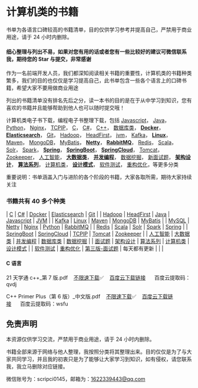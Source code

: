 # 计算机类的书籍

书单为各语言口碑较高的书籍清单，目的仅供学习参考并提高自己，严禁用于商业用途，请于 24 小时内删除。

#### 细心整理与列出不易，如果对您有用的话或者您有一些比较好的建议可微信联系我，期待您的 Star 与提交，非常感谢

作为一名前端开发人员，我们都深知阅读相关书籍的重要性，计算机类的书籍种类繁多，我们的目的也仅仅是学习提高自己，此书单包含一些各个语言上的口碑书籍，希望大家不要用做商业用途

列出的书籍清单没有排名先后之分，读一本书的目的是在于从中学习到知识，您有喜欢的书籍并且能够帮助到他人也可以随时提交哦！

计算机类电子书下载，编程电子书整理下载，包括
[Javascript](https://github.com/itdevbooks/pdf#javascript)，
[Java](https://github.com/itdevbooks/pdf#java)，
[Python](https://github.com/itdevbooks/pdf#python)，
[Nginx](https://github.com/itdevbooks/pdf#nginx)，
[TCPIP](https://github.com/itdevbooks/pdf#tcpip)，
[C](https://github.com/itdevbooks/pdf#c-语言)，
[C#](https://github.com/itdevbooks/pdf#c-语言-1)，
[C++](https://github.com/itdevbooks/pdf#c-语言-1)，
[数据库类](https://github.com/itdevbooks/pdf#数据库类)，
[**Docker**](https://github.com/itdevbooks/pdf#docker)，
[**Elasticsearch**](https://github.com/itdevbooks/pdf#elasticsearch)，
[Git](https://github.com/itdevbooks/pdf#git)，
[Hadoop](https://github.com/itdevbooks/pdf#hadoop)，
[HeadFirst](https://github.com/itdevbooks/pdf#headFirst)，
[jvm](https://github.com/itdevbooks/pdf#jvm)，
[Kafka](https://github.com/itdevbooks/pdf#kafka)，
[**Linux**](https://github.com/itdevbooks/pdf#linux)，
[Maven](https://github.com/itdevbooks/pdf#maven)，
[MongoDB](https://github.com/itdevbooks/pdf#mongodb)，
[MyBatis](https://github.com/itdevbooks/pdf#mybatis)，
[**Netty**](https://github.com/itdevbooks/pdf#netty)，
[**RabbitMQ**](https://github.com/itdevbooks/pdf#rabbitmq)，
[Redis](https://github.com/itdevbooks/pdf#redis)，
[Scala](https://github.com/itdevbooks/pdf#scala)，
[Solr](https://github.com/itdevbooks/pdf#solr)，
[Spark](https://github.com/itdevbooks/pdf#spark)，
[**Spring**](https://github.com/itdevbooks/pdf#spring)，
[**SpringBoot**](https://github.com/itdevbooks/pdf#springboot)，
[**SpringCloud**](https://github.com/itdevbooks/pdf#springcloud)，
[Tomcat](https://github.com/itdevbooks/pdf#tomcat)，
[Zookeeper](https://github.com/itdevbooks/pdf#zookeeper)，
[人工智能](https://github.com/itdevbooks/pdf#人工智能)，
[**大数据类**](https://github.com/itdevbooks/pdf#大数据类)，
[**并发编程**](https://github.com/itdevbooks/pdf#并发编程)，
[数据挖掘](https://github.com/itdevbooks/pdf#数据挖掘)，
[新面试题](https://mp.weixin.qq.com/s/YM7ul3jwM2rXL5iOM6LeJQ)，
[**架构设计**](https://github.com/itdevbooks/pdf#架构设计)，
[**算法系列**](https://github.com/itdevbooks/pdf#算法系列)，
[计算机类](https://github.com/itdevbooks/pdf#计算机类)，
[**设计模式**](https://github.com/itdevbooks/pdf#设计模式)，
[软件测试](https://github.com/itdevbooks/pdf#软件测试)，
[重构优化](https://github.com/itdevbooks/pdf#重构优化)，等更多分类

重要说明：书单涵盖入门与进阶的各个阶段的书籍，大家各取所需，期待大家持续关注

### 书籍共有 40 多个种类

| [C](https://github.com/itdevbooks/pdf#c-语言) | [C#](https://github.com/itdevbooks/pdf#c-语言-1) | [Docker](https://github.com/itdevbooks/pdf#docker) | [Elasticsearch](https://github.com/itdevbooks/pdf#elasticsearch) | [Git](https://github.com/itdevbooks/pdf#git) |
| [Hadoop](https://github.com/itdevbooks/pdf#hadoop) | [HeadFirst](https://github.com/itdevbooks/pdf#headfirst) | [Java](https://github.com/itdevbooks/pdf#java) | [Javascript](https://github.com/itdevbooks/pdf#javascript) | [JVM](https://github.com/itdevbooks/pdf#jvm) |
| [Kafka](https://github.com/itdevbooks/pdf#kafka) | [Linux](https://github.com/itdevbooks/pdf#linux) | [Maven](https://github.com/itdevbooks/pdf#naven) | [MongoDB](https://github.com/itdevbooks/pdf#mongodb) | [MyBatis](https://github.com/itdevbooks/pdf#mybatis) |
| [MySQL](https://github.com/itdevbooks/pdf#mysql) | [Netty](https://github.com/itdevbooks/pdf#netty) | [Nginx](https://github.com/itdevbooks/pdf#nginx) | [Python](https://github.com/itdevbooks/pdf#python) | [RabbitMQ](https://github.com/itdevbooks/pdf#rabbitmq) |
| [Redis](https://github.com/itdevbooks/pdf#redis) | [Scala](https://github.com/itdevbooks/pdf#scala) | [Solr](https://github.com/itdevbooks/pdf#solr) | [Spark](https://github.com/itdevbooks/pdf#spark) | [Spring](https://github.com/itdevbooks/pdf#spring) |
| [SpringBoot](https://github.com/itdevbooks/pdf#springboot) | [SpringCloud](https://github.com/itdevbooks/pdf#springcloud) | [TCPIP](https://github.com/itdevbooks/pdf#tcpip) | [Tomcat](https://github.com/itdevbooks/pdf#tomcat) | [Zookeeper](https://github.com/itdevbooks/pdf#zookeeper) |
| [人工智能](https://github.com/itdevbooks/pdf#人工智能) | [大数据类](https://github.com/itdevbooks/pdf#大数据类) | [并发编程](https://github.com/itdevbooks/pdf#并发编程) | [数据库类](https://github.com/itdevbooks/pdf#数据库类) | [数据挖掘](https://github.com/itdevbooks/pdf#数据挖掘) |
| [面试题](https://github.com/itdevbooks/pdf#新面试题) | [架构设计](https://github.com/itdevbooks/pdf#架构设计) | [算法系列](https://github.com/itdevbooks/pdf#算法系列) | [计算机类](https://github.com/itdevbooks/pdf#计算机类) | [设计模式](https://github.com/itdevbooks/pdf#设计模式) |
| [软件测试](https://github.com/itdevbooks/pdf#软件测试) | [重构优化](https://github.com/itdevbooks/pdf#重构优化) | [第三版-面试题](https://mp.weixin.qq.com/s/YM7ul3jwM2rXL5iOM6LeJQ) | 每天都有更新 | | |

#### C 语言

21 天学通 c++\_第 7 版.pdf&nbsp;&nbsp;&nbsp;&nbsp;[不限速下载](https://itdevtools.lanzoux.com/iFtWjkx8awd)✅&nbsp;&nbsp;&nbsp;&nbsp;[百度云下载链接](https://pan.baidu.com/s/1Pv45msRWe0sCurOM9RR9uQ)&nbsp;&nbsp;&nbsp;&nbsp;&nbsp;&nbsp;百度云提取码：qvdj

C++ Primer Plus（第 6 版）\_中文版.pdf&nbsp;&nbsp;&nbsp;&nbsp;[不限速下载](https://itdevtools.lanzoux.com/iMRGakxl2lc)✅&nbsp;&nbsp;&nbsp;&nbsp;[百度云下载链接](https://pan.baidu.com/s/1EVlg9WH-6kJjmjjTjaty0Q)&nbsp;&nbsp;&nbsp;&nbsp;&nbsp;&nbsp;百度云提取码：wsfu

## 免责声明

本资源仅供学习交流，严禁用于商业用途，请于 24 小时内删除。

书籍全部来源于网络与他人整理，我按照分类将其整理出来。目的仅仅是为了与大家共同学习，并且我的初衷只是为了能够让大家学习到知识，如有侵权，请您联系我，我立马删除对应链接。

微信账号为：scripci0145，邮箱为：1622339443@qq.com
